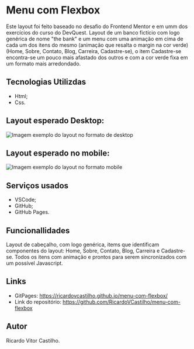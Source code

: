 # Menu com Flexbox
Este layout foi feito baseado no desafio do Frontend Mentor e em umm dos exercícios do curso do DevQuest. Layout de um banco fictício com logo genérica de nome "the bank" e um menu com uma animação em cima de cada um dos itens do mesmo (animação que resalta o margin na cor verde) (Home, Sobre, Contato, Blog, Carreira, Cadastre-se), o item Cadastre-se encontra-se um pouco mais afastado dos outros e com a cor verde fixa em um formato mais arredondado.

## Tecnologias Utilizdas
- Html;
- Css.

## Layout esperado Desktop:
<img src="./src/design/layout-menu-flexbox-desktop" alt="Imagem exemplo do layout no formato de desktop">


## Layout esperado no mobile:
<img src="./src/design/layout-menu-flexbox-mobile" alt="Imagem exemplo do layout no formato mobile">

## Serviços usados
- VSCode;
- GitHub;
- GitHub Pages.

## Funcionallidades
Layout de cabeçalho, com logo genérica, items que identificam componentes do layout: Home, Sobre, Contato, Blog, Carreira e Cadastre-se. Todos os itens com animação e prontos para serem sincronizados com um possível Javascript. 

## Links
- GitPages: https://ricardovcastilho.github.io/menu-com-flexbox/
- Link do repositório: https://github.com/RicardoVCastilho/menu-com-flexbox

## Autor
Ricardo Vitor Castilho.
